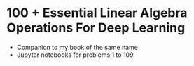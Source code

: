 # 100 + Essential Linear Algebra Operations For Deep Learning

* Companion to my book of the same name
* Jupyter notebooks for problems 1 to 109
